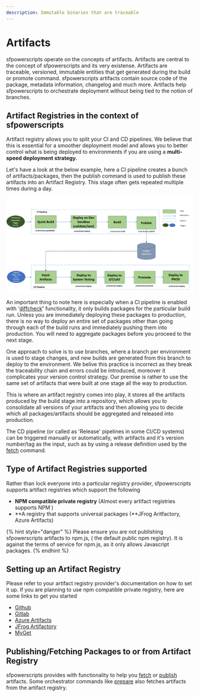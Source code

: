 ```yaml
---
description: Immutable binaries that are traceable
---
```


# Artifacts

sfpowerscripts operate on the concepts of artifacts. Artifacts are central to the concept of sfpowerscripts and its very existense. Artifacts are traceable, versioned, immutable entities that get generated during the build or promote command. sfpowerscripts artifacts contain source code of the package, metadata information, changelog and much more. Artifacts help sfpowerscripts to orchestrate deployment without being tied to the notion of branches.

## Artifact Registries in the context of sfpowerscripts

Artifact registry allows you to split your CI and CD pipelines. We believe that this is essential for a smoother deployment model and allows you to better control what is being deployed to environments if you are using a **multi-speed deployment strategy.**  
  
  
  
  


Let's have a look at the below example, here a CI pipeline creates a bunch of artifacts/packages, then the publish command is used to publish these artifacts into an Artifact Registry. This stage often gets repeated multiple times during a day.

![](../.gitbook/assets/image%20%2813%29%20%281%29%20%282%29%20%282%29%20%283%29%20%285%29%20%282%29%20%281%29%20%2835%29.png)

An important thing to note here is especially when a CI pipeline is enabled with '[diffcheck](../commands/build-and-quickbuild.md#how-does-build-and-quickbuild-know-what-to-build-when-using-diffcheck-flag)**'** functionality, it only builds packages for the particular build run. Unless you are immediately deploying these packages to production, there is no way to deploy an entire set of packages other than going through each of the build runs and immediately pushing them into production. You will need to aggregate packages before you proceed to the next stage.

One approach to solve is to use branches, where a branch per environment is used to stage changes, and new builds are generated from this branch to deploy to the environment. We belive this practice is incorrect as they break the traceability chain and errors could be introduced, moreover it complicates your version control strategy. Our premise is rather to use the same set of artifacts that were built at one stage all the way to production.

This is where an artifact registry comes into play, it stores all the artifacts produced by the build stage into a repository, which allows you to consolidate all versions of your artifacts and then allowing you to decide which all packages/artifacts should be aggregated and released into production.

The CD pipeline \(or called as 'Release' pipelines in some CI/CD systems\) can be triggered manually or automatically, with artifacts and it's version number/tag as the input, such as by using a release definition used by the [fetch](../commands/fetch.md) command.

## **Type of Artifact Registries supported**

Rather than lock everyone into a particular registry provider, sfpowerscripts supports artifact registries which support the following

* **NPM compatible private registry** \(Almost every artifact registries supports NPM \)
* **A registry that supports universal packages \(**JFrog Aritfactory, Azure Artifacts\)

{% hint style="danger" %}
Please ensure you are not publishing sfpowerscripts artifacts to npm.js, \( the default public npm registry\). It is against the terms of service for npm.js, as it only allows Javascript packages.
{% endhint %}

## Setting up an Artifact Registry

Please refer to your artifact registry provider's documentation on how to set it up. If you are planning to use npm compatible private registry, here are some links to get you started

* [Github](https://docs.github.com/en/packages/guides/configuring-npm-for-use-with-github-packages)
* [Gitlab](https://docs.gitlab.com/ee/user/packages/npm_registry/)
* [Azure Artifacts](https://docs.microsoft.com/en-us/azure/devops/artifacts/get-started-npm?view=azure-devops%20)
* [JFrog Artifactory](https://www.jfrog.com/confluence/display/JFROG/npm+Registry)
* [MyGet](https://docs.myget.org/docs/reference/myget-npm-support)

## Publishing/Fetching Packages  to or from Artifact Registry

sfpowerscripts provides with functionality to help you [fetch](../commands/fetch.md) or [publish](../commands/publish.md) artifacts. Some orchestrator commands like [prepare](../commands/prepare.md) also fetches artifacts from the artifact registry.

